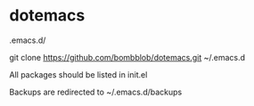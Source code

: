 # dotemacs
.emacs.d/

git clone https://github.com/bombblob/dotemacs.git ~/.emacs.d

All packages should be listed in init.el

Backups are redirected to ~/.emacs.d/backups
